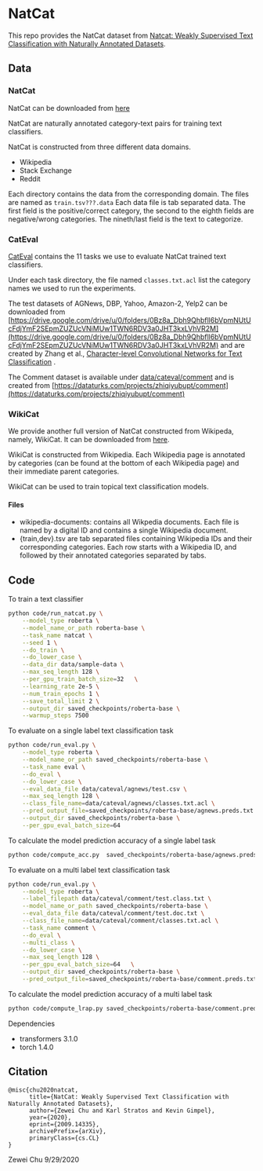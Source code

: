 # NatCat

This repo provides the NatCat dataset from [Natcat: Weakly Supervised Text Classification with Naturally Annotated Datasets](https://arxiv.org/abs/2009.14335). 

## Data

### NatCat
NatCat can be downloaded from [here](https://drive.google.com/file/d/1ej45NfTy1hhNFJGqPbAyrrLQS6b3uMIf/view?usp=sharing)

NatCat are naturally annotated category-text pairs for training text classifiers. 

NatCat is constructed from three different data domains. 
- Wikipedia
- Stack Exchange
- Reddit

Each directory contains the data from the corresponding domain. The files are named as ```train.tsv???.data```
Each data file is tab separated data. The first field is the positive/correct category, the second to the eighth fields are negative/wrong categories. The nineth/last field is the text to categorize. 

### CatEval

[CatEval](/data/cateval) contains the 11 tasks we use to evaluate NatCat trained text classifiers. 

Under each task directory, the file named ```classes.txt.acl``` list the category names we used to run the experiments.

The test datasets of AGNews, DBP, Yahoo, Amazon-2, Yelp2 can be downloaded from [https://drive.google.com/drive/u/0/folders/0Bz8a_Dbh9Qhbfll6bVpmNUtUcFdjYmF2SEpmZUZUcVNiMUw1TWN6RDV3a0JHT3kxLVhVR2M](https://drive.google.com/drive/u/0/folders/0Bz8a_Dbh9Qhbfll6bVpmNUtUcFdjYmF2SEpmZUZUcVNiMUw1TWN6RDV3a0JHT3kxLVhVR2M) and are created by Zhang et al., [ Character-level Convolutional Networks for Text Classification](https://arxiv.org/abs/1509.01626) .

The Comment dataset is available under [data/cateval/comment](/data/cateval/comment) and is created from [https://dataturks.com/projects/zhiqiyubupt/comment](https://dataturks.com/projects/zhiqiyubupt/comment)

### WikiCat

We provide another full version of NatCat constructed from Wikipeda, namely, WikiCat. It can be downloaded from [here](https://drive.google.com/file/d/1N8WlbpG0p90GMQup7Bq3Kp8Y4NapBw3T/view?usp=sharing). 

WikiCat is constructed from Wikipedia. Each Wikipedia page is annotated by categories (can be found at the bottom of each Wikipedia page) and their immediate parent categories.

WikiCat can be used to train topical text classification models.

#### Files
- wikipedia-documents: contains all Wikpedia documents. Each file is named by a digital ID and contains a single Wikipedia document.
- {train,dev}.tsv are tab separated files containing Wikipedia IDs and their corresponding categories. Each row starts with a Wikipedia ID, and followed by their annotated categories separated by tabs.


## Code

To train a text classifier
```bash
python code/run_natcat.py \
    --model_type roberta \
    --model_name_or_path roberta-base \
    --task_name natcat \
    --seed 1 \
    --do_train \
    --do_lower_case \
    --data_dir data/sample-data \
    --max_seq_length 128 \
    --per_gpu_train_batch_size=32   \
    --learning_rate 2e-5 \
    --num_train_epochs 1 \
    --save_total_limit 2 \
    --output_dir saved_checkpoints/roberta-base \
    --warmup_steps 7500
```


To evaluate on a single label text classification task
```bash
python code/run_eval.py \
    --model_type roberta \
    --model_name_or_path saved_checkpoints/roberta-base \
    --task_name eval \
    --do_eval \
    --do_lower_case \
    --eval_data_file data/cateval/agnews/test.csv \
    --max_seq_length 128 \
    --class_file_name=data/cateval/agnews/classes.txt.acl \
    --pred_output_file=saved_checkpoints/roberta-base/agnews.preds.txt \
    --output_dir saved_checkpoints/roberta-base \
    --per_gpu_eval_batch_size=64 
```

To calculate the model prediction accuracy of a single label task
```bash
python code/compute_acc.py  saved_checkpoints/roberta-base/agnews.preds.txt  data/cateval/agnews/test.csv
```

To evaluate on a multi label text classification task
```bash
python code/run_eval.py \
    --model_type roberta \
    --label_filepath data/cateval/comment/test.class.txt \
    --model_name_or_path saved_checkpoints/roberta-base \
    --eval_data_file data/cateval/comment/test.doc.txt \
    --class_file_name=data/cateval/comment/classes.txt.acl \
    --task_name comment \
    --do_eval \
    --multi_class \
    --do_lower_case \
    --max_seq_length 128 \
    --per_gpu_eval_batch_size=64   \
    --output_dir saved_checkpoints/roberta-base \
    --pred_output_file=saved_checkpoints/roberta-base/comment.preds.txt 
```

To calculate the model prediction accuracy of a multi label task
```bash
python code/compute_lrap.py saved_checkpoints/roberta-base/comment.preds.txt data/cateval/comment/test.class.txt data/cateval/comment/classes.txt.acl
```

Dependencies
- transformers 3.1.0
- torch 1.4.0


## Citation
```
@misc{chu2020natcat,
      title={NatCat: Weakly Supervised Text Classification with Naturally Annotated Datasets}, 
      author={Zewei Chu and Karl Stratos and Kevin Gimpel},
      year={2020},
      eprint={2009.14335},
      archivePrefix={arXiv},
      primaryClass={cs.CL}
}
```

Zewei Chu
9/29/2020
